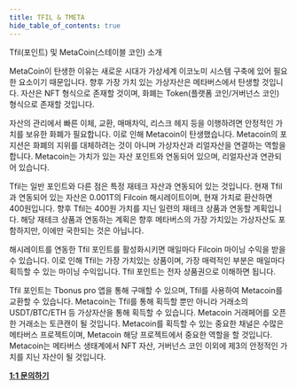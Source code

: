 ```yaml
---
title: TFIL & TMETA
hide_table_of_contents: true
---
```


Tfil(포인트) 및 MetaCoin(스테이블 코인) 소개

MetaCoin이 탄생한 이유는 새로운 시대가 가상세계 이코노미 시스템 구축에 있어 필요한 요소이기 때문입니다. 향후 가장 가치 있는 가상자산은 메타버스에서 탄생할 것입니다. 자산은 NFT 형식으로 존재할 것이며, 화폐는 Token(플랫폼 코인/거버넌스 코인) 형식으로 존재할 것입니다.

자산의 관리에서 빠른 이체, 교환, 매매차익, 리스크 헤지 등을 이행하려면 안정적인 가치를 보유한 화폐가 필요합니다. 이로 인해 Metacoin이 탄생했습니다. Metacoin의 포지션은 화폐의 지위를 대체하려는 것이 아니며 가상자산과 리얼자산을 연결하는 역할을 합니다. Metacoin는 가치가 있는 자산 포인트와 연동되어 있으며, 리얼자산과 연관되어 있습니다.

Tfil는 일반 포인트와 다른 점은 특정 재테크 자산과 연동되어 있는 것입니다. 현재 Tfil과 연동되어 있는 자산은 0.001T의 Filcoin 해시레이트이며, 현재 가치로 환산하면 400원입니다. 향후 Tfil는 400원 가치를 지닌 일련의 재테크 상품과 연동할 계획입니다. 해당 재테크 상품과 연동하는 계획은 향후 메타버스의 가장 가치있는 가상자산도 포함하지만, 이에만 국한되는 것은 아닙니다.

해시레이트를 연동한 Tfil 포인트를 활성화시키면 매일마다 Filcoin 마이닝 수익을 받을 수 있습니다. 이로 인해 Tfil는 가장 가치있는 상품이며, 가장 매력적인 부분은 매일마다 획득할 수 있는 마이닝 수익입니다. Tfil 포인트는 전자 상품권으로 이해하면 됩니다.

Tfil 포인트는 Tbonus pro 앱을 통해 구매할 수 있으며, Tfil를 사용하여 Metacoin를 교환할 수 있습니다. Metacoin는 Tfil를 통해 획득할 뿐만 아니라 거래소의 USDT/BTC/ETH 등 가상자산을 통해 획득할 수 있습니다. Metacoin 거래페어를 오픈한 거래소는 토큰캔이 될 것입니다. Metacoin를 획득할 수 있는 중요한 채널은 수많은 메타버스 프로젝트이며, Metacoin 해당 프로젝트에서 중요한 역할을 할 것입니다. Metacoin는 메타버스 생태계에서 NFT 자산, 거버넌스 코인 이외에 제3의 안정적인 가치를 지닌 자산이 될 것입니다.



**[1:1 문의하기](http://pf.kakao.com/_xgkzBb)**
